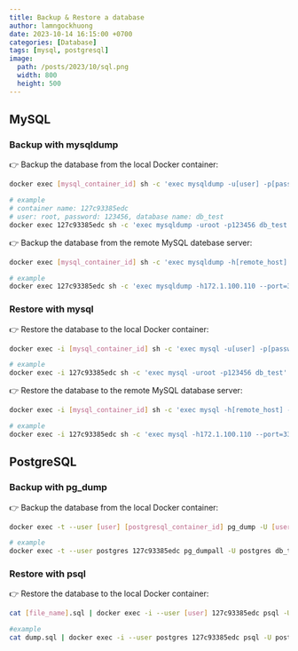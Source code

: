 ```yaml
---
title: Backup & Restore a database
author: lamngockhuong
date: 2023-10-14 16:15:00 +0700
categories: [Database]
tags: [mysql, postgresql]
image:
  path: /posts/2023/10/sql.png
  width: 800
  height: 500
---
```


## MySQL

### Backup with mysqldump

👉 Backup the database from the local Docker container:

```bash
docker exec [mysql_container_id] sh -c 'exec mysqldump -u[user] -p[password] [database_name]' > backup-$(date +%y%m%d%H%M%S).sql

# example
# container name: 127c93385edc
# user: root, password: 123456, database name: db_test
docker exec 127c93385edc sh -c 'exec mysqldump -uroot -p123456 db_test' > /Users/lamngockhuong/develop/backup-$(date +%y%m%d%H%M%S).sql
```

👉 Backup the database from the remote MySQL datebase server:

```bash
docker exec [mysql_container_id] sh -c 'exec mysqldump -h[remote_host] --port=[port] -u[user] -p[password] [database_name]' > backup-$(date +%y%m%d%H%M%S).sql

# example
docker exec 127c93385edc sh -c 'exec mysqldump -h172.1.100.110 --port=3306 -uroot -p123456 db_test' > /Users/lamngockhuong/develop/backup-$(date +%y%m%d%H%M%S).sql
```

### Restore with mysql

👉 Restore the database to the local Docker container:

```bash
docker exec -i [mysql_container_id] sh -c 'exec mysql -u[user] -p[password] [database_name]' < [file_name].sql

# example
docker exec -i 127c93385edc sh -c 'exec mysql -uroot -p123456 db_test' < /Users/lamngockhuong/develop/db_backup.sql
```

👉 Restore the database to the remote MySQL database server:

```bash
docker exec -i [mysql_container_id] sh -c 'exec mysql -h[remote_host] --port=[port] -u[user] -p[password] [database_name]' < [file_name].sql

# example
docker exec -i 127c93385edc sh -c 'exec mysql -h172.1.100.110 --port=3306 -uroot -p123456 db_test' < /Users/lamngockhuong/develop/db_backup.sql
```

## PostgreSQL

### Backup with pg_dump

👉 Backup the database from the local Docker container:

```bash
docker exec -t --user [user] [postgresql_container_id] pg_dump -U [user] [database_name] > dump_$(date +%y%m%d%H%M%S).sql

# example
docker exec -t --user postgres 127c93385edc pg_dumpall -U postgres db_test > dump_$(date +%y%m%d%H%M%S).sql
```

### Restore with psql

👉 Restore the database to the local Docker container:

```bash
cat [file_name].sql | docker exec -i --user [user] 127c93385edc psql -U [user]

#example
cat dump.sql | docker exec -i --user postgres 127c93385edc psql -U postgres
```
